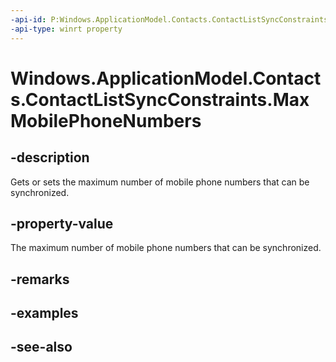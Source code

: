 ```yaml
---
-api-id: P:Windows.ApplicationModel.Contacts.ContactListSyncConstraints.MaxMobilePhoneNumbers
-api-type: winrt property
---
```


<!-- Property syntax
public Windows.Foundation.IReference<int> MaxMobilePhoneNumbers { get;  set; }
-->

# Windows.ApplicationModel.Contacts.ContactListSyncConstraints.MaxMobilePhoneNumbers

## -description
Gets or sets the maximum number of mobile phone numbers that can be synchronized.

## -property-value
The maximum number of mobile phone numbers that can be synchronized.

## -remarks

## -examples

## -see-also
